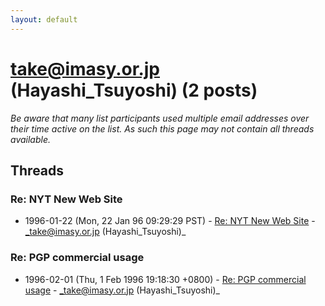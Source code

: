 ```yaml
---
layout: default
---
```


# take@imasy.or.jp (Hayashi_Tsuyoshi) (2 posts)

_Be aware that many list participants used multiple email addresses over their time active on the list. As such this page may not contain all threads available._

## Threads

### Re: NYT New Web Site
+ 1996-01-22 (Mon, 22 Jan 96 09:29:29 PST) - [Re: NYT New Web Site](/archive/1996/01/6a21bc90d26639ac5d59d854ca2d7e88ef011c7606e00dd4d118ea8f3d9eddca) - _take@imasy.or.jp (Hayashi_Tsuyoshi)_

### Re: PGP commercial usage
+ 1996-02-01 (Thu, 1 Feb 1996 19:18:30 +0800) - [Re: PGP commercial usage](/archive/1996/02/715c597b48c42b97cbd6dbd22169eae6d34c0c419a0e227e3fce3452e90529c2) - _take@imasy.or.jp (Hayashi_Tsuyoshi)_

